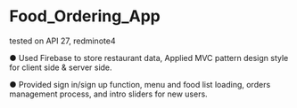 # Food_Ordering_App
tested on API 27, redminote4


● Used Firebase to store restaurant data, Applied MVC pattern design style for client side & server side.

● Provided sign in/sign up function, menu and food list loading, orders management process, and intro sliders for new users.


